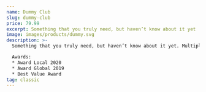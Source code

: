 ```yaml
---
name: Dummy Club
slug: dummy-club
price: 79.99
excerpt: Something that you truly need, but haven’t know about it yet
image: images/products/dummy.svg
description: >-
  Something that you truly need, but haven’t know about it yet. Multiple winner of Community Awarads.

  Awards:
  * Award Local 2020
  * Award Global 2019 
  * Best Value Award
tag: classic
---
```

